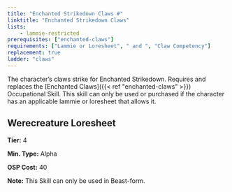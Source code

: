 ```yaml
---
title: "Enchanted Strikedown Claws #"
linktitle: "Enchanted Strikedown Claws"
lists:
    - lammie-restricted
prerequisites: ["enchanted-claws"]
requirements: ["Lammie or Loresheet", " and ", "Claw Competency"]
replacement: true
ladder: "claws"
---
```

The character’s claws strike for Enchanted Strikedown. Requires and replaces the [Enchanted Claws]({{< ref "enchanted-claws" >}}) Occupational Skill. This skill can only be used or purchased if the character has an applicable lammie or loresheet that allows it.


## Werecreature Loresheet

**Tier:** 4

**Min. Type:** Alpha

**OSP Cost:** 40

**Note:** This Skill can only be used in Beast-form.